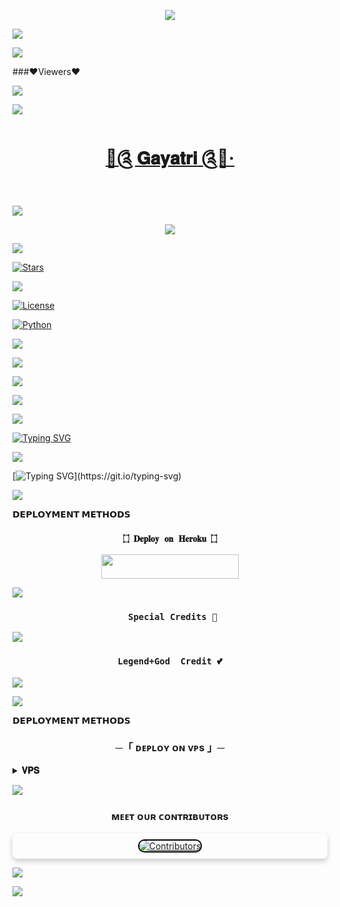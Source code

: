 <p align="center"> 

   <img src="https://capsule-render.vercel.app/api?type=waving&color=gradient&text=♥️Gayatri♥️&height=100&section=header"/> 

 </p> 

<a href="https://www.youtube.com/watch?v=dQw4w9WgXcQ"><img src="https://user-images.githubusercontent.com/73097560/115834477-dbab4500-a447-11eb-908a-139a6edaec5c.gif"></a>

<a href="https://www.youtube.com/watch?v=dQw4w9WgXcQ"><img src="https://user-images.githubusercontent.com/73097560/115834477-dbab4500-a447-11eb-908a-139a6edaec5c.gif"></a>

###♥️Viewers♥️

<!--

**BadshahAk/GayuMusic** is a ✨ _special_ ✨ repository because its `README.md` (this file) appears on your GitHub profile.

<p align="center">

      <b>ᴠɪsɪᴛᴏʀs</b><br>

 -->    <img align="middle" src="https://profile-counter.glitch.me/BadshahAk/count.svg" />

</p>

<a href="https://www.youtube.com/watch?v=dQw4w9WgXcQ"><img src="https://user-images.githubusercontent.com/73097560/115834477-dbab4500-a447-11eb-908a-139a6edaec5c.gif"></a>

<h1 align="center">

<a href="https://telegram.dog/GayuRobot">🦚༊ 𝐆𝐚𝐲𝐚𝐭𝐫𝐢 ༊🦚·</a>

</h1>

<a href="https://www.youtube.com/watch?v=dQw4w9WgXcQ"><img src="https://user-images.githubusercontent.com/73097560/115834477-dbab4500-a447-11eb-908a-139a6edaec5c.gif"></a>

<p align="center">

  <img src="https://envs.sh/Kc7.jpg">

</p>

<a href="https://www.youtube.com/watch?v=dQw4w9WgXcQ"><img src="https://user-images.githubusercontent.com/73097560/115834477-dbab4500-a447-11eb-908a-139a6edaec5c.gif"></a>

<p align="center">

<a href="https://github.com/BadshahAk/GayuMusic/stargazers"><img src="https://img.shields.io/github/stars/BadshahAk/GayuMusic?color=blue&logo=github&logoColor=blue&style=for-the-badge" alt="Stars" /></a>

<a href="BadshahAk/GayuMusic/network/members"> <img src="https://img.shields.io/github/forks/BadshahAk/SoftyXbot?color=blue&logo=github&logoColor=blue&style=for-the-badge" /></a>

<a href="https://github.com/BadshahAk/GayuMusic/blob/master/LICENSE"> <img src="https://img.shields.io/badge/License-MIT-blue?style=for-the-badge" alt="License" /> </a>

<a href="https://www.python.org/"> <img src="https://img.shields.io/badge/Written%20in-Python-blue?style=for-the-badge&logo=python" alt="Python" /> </a>

<a href="https://pypi.org/project/Pyrogram/"> <img src="https://img.shields.io/pypi/v/pyrogram?color=blue&label=pyrogram&logo=python&logoColor=blue&style=for-the-badge" /></a>

<a href="https://github.com/BadshahAk/GayuMusic/commits/BadshahAk"> <img src="https://img.shields.io/github/last-commit/BadshahAk/SoftyXbot?color=darkred&logo=github&logoColor=blue&style=for-the-badge" /></a>

</p>

<a href="https://www.youtube.com/watch?v=dQw4w9WgXcQ"><img src="https://user-images.githubusercontent.com/73097560/115834477-dbab4500-a447-11eb-908a-139a6edaec5c.gif"></a>

<img src="https://readme-typing-svg.herokuapp.com?color=00FF00&width=420&lines=♥️Gayatri♥️+Love+Chat+on+telegram;Chat+and+share+your+problem;Managed+by+ANDY%E2%9D%A4%EF%B8%8F"> 

<a href="https://www.youtube.com/watch?v=dQw4w9WgXcQ"><img src="https://user-images.githubusercontent.com/73097560/115834477-dbab4500-a447-11eb-908a-139a6edaec5c.gif"></a>

[![Typing SVG](https://readme-typing-svg.herokuapp.com?color=%23FF0000&lines=♥️Softy♥️+is+Best+Bot+with+♥️Love♥️;Love+my+self)](https://git.io/typing-svg)

<a href="https://www.youtube.com/watch?v=dQw4w9WgXcQ"><img src="https://user-images.githubusercontent.com/73097560/115834477-dbab4500-a447-11eb-908a-139a6edaec5c.gif"></a>

[![Typing SVG](https://readme-typing-svg.herokuapp.com?color=%23ff0080&multiline=true&height=150&lines=Gayatri♥️+is+a+python+based+Bot+♥️;New+Features+Installed.+you+use;bot+for+manage+Group+play;song+chatbot+and+many+More+features.+Red♥️;Heart+Themed+design+based.;this+bot+Credit+Goes+to+♥️Vicky♥️.)](https://git.io/typing-svg)

<a href="https://www.youtube.com/watch?v=dQw4w9WgXcQ"><img src="https://user-images.githubusercontent.com/73097560/115834477-dbab4500-a447-11eb-908a-139a6edaec5c.gif"></a>

<p align="center">

<b>𝗗𝗘𝗣𝗟𝗢𝗬𝗠𝗘𝗡𝗧 𝗠𝗘𝗧𝗛𝗢𝗗𝗦</b>

</p>

<h3 align="center">

    ۝ 𝐃𝐞𝐩𝐥𝐨𝐲 𝐨𝐧 𝐇𝐞𝐫𝐨𝐤𝐮 ۝

</h3>

<p align="center"><a href="https://dashboard.heroku.com/new?template=https://github.com/BadshahAk/GayuMusic"> <img src="https://img.shields.io/badge/💜𝗗𝗘𝗣𝗟𝗢𝗬 ᴏɴ ʜᴇʀᴏᴋᴜ💜-darkred?style=for-the-badge&logo=heroku" width="220" height="38.45"/></a></p>

<a href="https://www.youtube.com/watch?v=dQw4w9WgXcQ"><img src="https://user-images.githubusercontent.com/73097560/115834477-dbab4500-a447-11eb-908a-139a6edaec5c.gif"></a>

<h3 align="center">

     Special Credits 💖

</h3>

<p align="center">

</h3>

<a href="https://github.com/ TheChampu"><img src="https://img.shields.io/badge/-♦️TheChampu♦️-darkblue?style=for-the-badge&logo=Telegram"></a>

</p>
<h3 align="center">

     Legend+God  Credit 💕 


</h3>

<p align="center">

</h3>

<a href="https://github.com/vicky0604hello"><img src="https://img.shields.io/badge/-☺️🧬Vicky Jaat🧬☺️-Violet?style=for-the-badge&logo=Telegram"></a>

</p>
<a href="https://www.youtube.com/watch?v=dQw4w9WgXcQ"><img src="https://user-images.githubusercontent.com/73097560/115834477-dbab4500-a447-11eb-908a-139a6edaec5c.gif"></a>


<b>𝗗𝗘𝗣𝗟𝗢𝗬𝗠𝗘𝗡𝗧 𝗠𝗘𝗧𝗛𝗢𝗗𝗦</b>
</p>

<h3 align="center">
    ─「 ᴅᴇᴩʟᴏʏ ᴏɴ ᴠᴘs 」─
</h3>

<details>
<summary><b>𝐕𝐏𝐒</b></summary>
<br>

Copy these blue words on by on from here to use commands in you own vps.
</h3>

```console
sudo apt-get update && sudo apt-get upgrade -y
```
```console
sudo apt-get install python3-pip ffmpeg -y
```
```console
sudo pip3 install -U pip
```
```console
curl -fssL https://deb.nodesource.com/setup_17.x | sudo -E bash - && sudo apt-get install nodejs -y && npm i -g npm
```
```console
git clone https://github.com/BadshahAk/GayuMusic &&  cd GayuMusic
```
```console
pip3 install -U -r requirements.txt
```
```console
cp sample.env .env
```
```console
vi .env
```
➤Edit .env with your vars 

</h3>

➤Setup will install each and every requirement, nodejs and pip packages automatically. After successfull installation of requirements , setup will ask you to input your vars.

</h3>

➤Please input your vars correctly.

```console
bash start
```
When you see any error after bash start then use this command and again try bash start.👇

```console
sudo pkill -9 python3
```
</details>

<a href="https://www.youtube.com/watch?v=dQw4w9WgXcQ"><img src="https://user-images.githubusercontent.com/73097560/115834477-dbab4500-a447-11eb-908a-139a6edaec5c.gif"></a>

<h3 align="center">ᴍᴇᴇᴛ ᴏᴜʀ ᴄᴏɴᴛʀɪʙᴜᴛᴏʀs</h3>
<p align="center" style="box-shadow: 0px 4px 8px rgba(0, 0, 0, 0.2); padding: 10px; border-radius: 8px;">
  <a href="https://github.com/BadshahAk/GayuMusic/graphs/contributors">
    <img src="https://contrib.rocks/image?repo=TheChampu/ChampuMusic" alt="Contributors" style="border: 2px solid #000; border-radius: 10px;"/>
  </a>
</p>

<a href="https://www.youtube.com/watch?v=dQw4w9WgXcQ"><img src="https://user-images.githubusercontent.com/73097560/115834477-dbab4500-a447-11eb-908a-139a6edaec5c.gif"></a>

 <p align="left"> 

   <img src="https://capsule-render.vercel.app/api?type=waving&color=gradient&height=100&section=footer"/> 

 </p>
